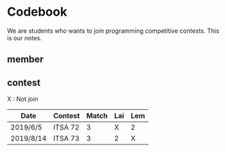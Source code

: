 # Codebook

We are students who wants to join programming competitive contests. This is our notes.

## member


## contest

X : Not join

| Date | Contest | Match | Lai | Lem |
| --- | --- | --- | --- | --- |
| 2019/6/5 | ITSA 72 | 3 | X | 2 |
| 2019/8/14 | ITSA 73 | 3 | 2 | X |
